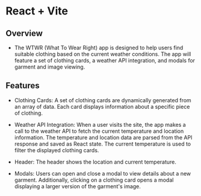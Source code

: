 # React + Vite

## Overview

- The WTWR (What To Wear Right) app is designed to help users find suitable clothing based on the current weather conditions. The app will feature a set of clothing cards, a weather API integration, and modals for garment and image viewing.

## Features

- Clothing Cards:
  A set of clothing cards are dynamically generated from an array of data. Each card displays information about a specific piece of clothing.

- Weather API Integration:
  When a user visits the site, the app makes a call to the weather API to fetch the current temperature and location information. The temperature and location data are parsed from the API response and saved as React state. The current temperature is used to filter the displayed clothing cards.

- Header:
  The header shows the location and current temperature.

- Modals:
  Users can open and close a modal to view details about a new garment. Additionally, clicking on a clothing card opens a modal displaying a larger version of the garment's image.
